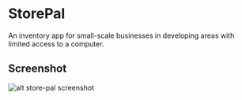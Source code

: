 # StorePal

An inventory app for small-scale businesses in developing areas with limited access to a computer.

## Screenshot

![alt store-pal screenshot](http://drive.google.com/uc?export=view&id=1IRd1z73b3y8cMKYRhOLVRkB0OOR2Trgz)
